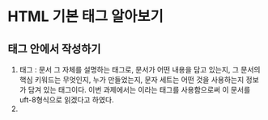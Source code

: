 # HTML 기본 태그 알아보기
## <head> 태그 안에서 작성하기
1. <meta> 태그 : 문서 그 자체를 설명하는 태그로, 문서가 어떤 내용을 담고 있는지, 그 문서의 핵심 키워드는 무엇인지, 누가 만들었는지, 문자 세트는 어떤 것을 사용하는지 정보가 담겨 있는 태그이다. 이번 과제에서는 <meta charset="utf-8">이라는 태그를 사용함으로써 이 문서를 uft-8형식으로 읽겠다고 하였다.   
2. <title> 태그 : 문서의 제목을 나타내는 태그이다.
## <body> 태그 안에서 작성하기
  1. <h1> ~ <h6> 태그 : 문서의 본문의 헤드라인이다. <h1>이 가장 큰 글씨로 나타나고, <h6>이 가장 작은 글씨로 나타난다.
  2. <p> 태그 : 문단 태그로 텍스트를 감싸게 되는 태그이다. 명확한 의미를 나타내거나 글을 블록단위로 나누고 싶을 때 사용한다. 
  3. <br> 태그 : 줄바꿈 태그로 사용한다. 표준상 텍스트의 줄 바꿈으로 쓰는 것이 가장 좋다.
  4. <strong>,<em> 태그 : 전자는 글씨는 두껍게 해주고, 후자는 글자를 기울임꼴로 표현을 해준다. 
  5. 
  
